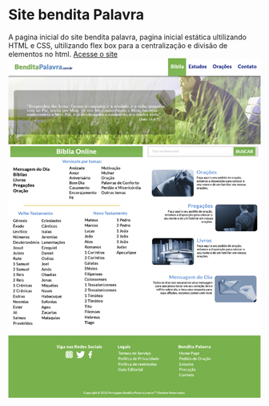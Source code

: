 # Site bendita Palavra
 A pagina inicial do site bendita palavra, pagina inicial estática ultilizando HTML e CSS, ultilizando flex box para a centralização e divisão de elementos no html.
[Acesse o site](https://deybisonbr.github.io/siteBenditaPalavra/site)
![Acesse o site](./design/desktop-template.jpg)

